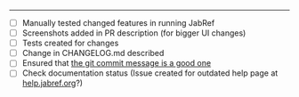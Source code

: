 <!-- describe the changes you have made here: what, why, ... 
     Link issues by using the following pattern: [#333](https://github.com/JabRef/jabref/issues/333) or [koppor#49](https://github.com/koppor/jabref/issues/47).
     The title of the PR must not reference an issue, because GitHub does not support autolinking there. -->


----

- [ ] Manually tested changed features in running JabRef
- [ ] Screenshots added in PR description (for bigger UI changes)
- [ ] Tests created for changes
- [ ] Change in CHANGELOG.md described
- [ ] Ensured that [the git commit message is a good one](https://github.com/joelparkerhenderson/git_commit_message)
- [ ] Check documentation status (Issue created for outdated help page at [help.jabref.org](https://github.com/JabRef/help.jabref.org/issues)?)
